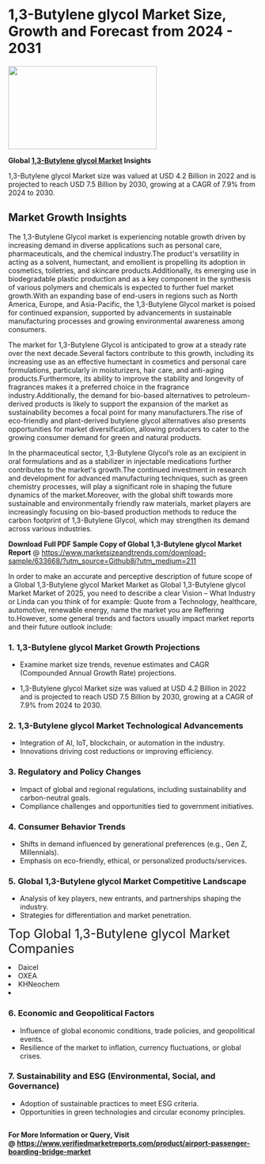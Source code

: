 <H1>1,3-Butylene glycol Market Size, Growth and Forecast from 2024 - 2031</H1><img class="aligncenter size-medium wp-image-584254" src="https://thirdeyenews.in/wp-content/uploads/2024/09/Global-Market-Research-300x168.jpeg" alt="" width="300" height="168" /><p><strong>Global&nbsp;<a href="https://www.marketsizeandtrends.com/download-sample/633668/?utm_source=Github8j?utm_medium=211">1,3-Butylene glycol Market</a> Insights</strong></p><p>1,3-Butylene glycol Market size was valued at USD 4.2 Billion in 2022 and is projected to reach USD 7.5 Billion by 2030, growing at a CAGR of 7.9% from 2024 to 2030.</p><p><h2>Market Growth Insights</h2> <p>The 1,3-Butylene Glycol market is experiencing notable growth driven by increasing demand in diverse applications such as personal care, pharmaceuticals, and the chemical industry.The product's versatility in acting as a solvent, humectant, and emollient is propelling its adoption in cosmetics, toiletries, and skincare products.Additionally, its emerging use in biodegradable plastic production and as a key component in the synthesis of various polymers and chemicals is expected to further fuel market growth.With an expanding base of end-users in regions such as North America, Europe, and Asia-Pacific, the 1,3-Butylene Glycol market is poised for continued expansion, supported by advancements in sustainable manufacturing processes and growing environmental awareness among consumers.</p> <p>The market for 1,3-Butylene Glycol is anticipated to grow at a steady rate over the next decade.Several factors contribute to this growth, including its increasing use as an effective humectant in cosmetics and personal care formulations, particularly in moisturizers, hair care, and anti-aging products.Furthermore, its ability to improve the stability and longevity of fragrances makes it a preferred choice in the fragrance industry.Additionally, the demand for bio-based alternatives to petroleum-derived products is likely to support the expansion of the market as sustainability becomes a focal point for many manufacturers.The rise of eco-friendly and plant-derived butylene glycol alternatives also presents opportunities for market diversification, allowing producers to cater to the growing consumer demand for green and natural products.</p> <p>In the pharmaceutical sector, 1,3-Butylene Glycol’s role as an excipient in oral formulations and as a stabilizer in injectable medications further contributes to the market's growth.The continued investment in research and development for advanced manufacturing techniques, such as green chemistry processes, will play a significant role in shaping the future dynamics of the market.Moreover, with the global shift towards more sustainable and environmentally friendly raw materials, market players are increasingly focusing on bio-based production methods to reduce the carbon footprint of 1,3-Butylene Glycol, which may strengthen its demand across various industries.</p> <p><span class=""><strong>Download Full PDF Sample Copy of Global 1,3-Butylene glycol Market Report</strong> @ <a href="https://www.marketsizeandtrends.com/download-sample/633668/?utm_source=Github8j?utm_medium=211" target="_blank">https://www.marketsizeandtrends.com/download-sample/633668/?utm_source=Github8j?utm_medium=211</a></span></p><p>In order to make an accurate and perceptive description of future scope of a Global&nbsp;1,3-Butylene glycol Market Market as Global&nbsp;1,3-Butylene glycol Market Market of 2025, you need to describe a clear Vision &ndash; What Industry or Linda can you think of for example: Quote from a Technology, healthcare, automotive, renewable energy, name the market you are Reffering to.However, some general trends and factors usually impact market reports and their future outlook include:</p><h3>1.&nbsp;<strong>1,3-Butylene glycol Market Growth Projections</strong></h3><ul><li>Examine market size trends, revenue estimates and CAGR (Compounded Annual Growth Rate) projections.</li><li><p>1,3-Butylene glycol Market size was valued at USD 4.2 Billion in 2022 and is projected to reach USD 7.5 Billion by 2030, growing at a CAGR of 7.9% from 2024 to 2030.</p></li></ul><h3>2.&nbsp;<strong>1,3-Butylene glycol Market Technological Advancements</strong></h3><ul><li>Integration of AI, IoT, blockchain, or automation in the industry.</li><li>Innovations driving cost reductions or improving efficiency.</li></ul><h3>3.&nbsp;<strong>Regulatory and Policy Changes</strong></h3><ul><li>Impact of global and regional regulations, including sustainability and carbon-neutral goals.</li><li>Compliance challenges and opportunities tied to government initiatives.</li></ul><h3>4.&nbsp;<strong>Consumer Behavior Trends</strong></h3><ul><li>Shifts in demand influenced by generational preferences (e.g., Gen Z, Millennials).</li><li>Emphasis on eco-friendly, ethical, or personalized products/services.</li></ul><h3>5.&nbsp;<strong>Global 1,3-Butylene glycol Market Competitive Landscape</strong></h3><ul><li>Analysis of key players, new entrants, and partnerships shaping the industry.</li><li>Strategies for differentiation and market penetration.</li></ul><p data-pm-slice="1 1 []"><span style="color: inherit; font-family: inherit; font-size: 25px;">Top Global 1,3-Butylene glycol Market Companies</span></p><div class="" data-test-id=""><p><li>Daicel</li><li> OXEA</li><li> KHNeochem</li><li> </li></p></div><h3>6.&nbsp;<strong>Economic and Geopolitical Factors</strong></h3><ul><li>Influence of global economic conditions, trade policies, and geopolitical events.</li><li>Resilience of the market to inflation, currency fluctuations, or global crises.</li></ul><h3>7.&nbsp;<strong>Sustainability and ESG (Environmental, Social, and Governance)</strong></h3><ul><li>Adoption of sustainable practices to meet ESG criteria.</li><li>Opportunities in green technologies and circular economy principles.</li></ul><h2><strong style="font-size: 14px;">For More Information or Query, Visit @&nbsp;</strong><a style="background-color: #ffffff; font-size: 14px;" href="https://www.marketsizeandtrends.com/report/1-3-butylene-glycol-market/" target="_blank">https://www.verifiedmarketreports.com/product/airport-passenger-boarding-bridge-market</a></h2>